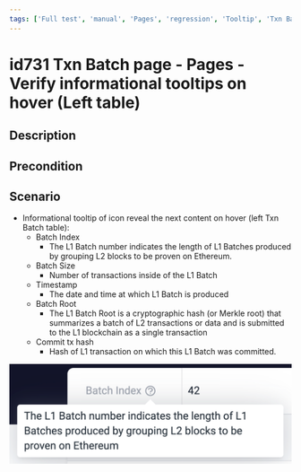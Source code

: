 ```yaml
---
tags: ['Full test', 'manual', 'Pages', 'regression', 'Tooltip', 'Txn Batch', 'Active']
---
```


# id731 Txn Batch page - Pages - Verify informational tooltips on hover (Left table)

## Description


## Precondition


## Scenario
- Informational tooltip of icon reveal the next content on hover (left Txn Batch table):
    - Batch Index
        - The L1 Batch number indicates the length of L1 Batches produced by grouping L2 blocks to be proven on Ethereum.
    - Batch Size
        - Number of transactions inside of the L1 Batch
    - Timestamp
        - The date and time at which L1 Batch is produced
    - Batch Root
        - The L1 Batch Root is a cryptographic hash (or Merkle root) that summarizes a batch of L2 transactions or data and is submitted to the L1 blockchain as a single transaction
    - Commit tx hash
        - Hash of L1 transaction on which this L1 Batch was committed.

![Screenshot](../../../../static/img/Pages/Batch%20page/id731.png)

